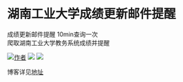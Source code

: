 # 湖南工业大学成绩更新邮件提醒
成绩更新邮件提醒 10min查询一次</br>
爬取湖南工业大学教务系统成绩并提醒</br>

[![](https://img.shields.io/badge/author-wind-blue "作者")](https://github.com/fengxiaop/)
[![](https://img.shields.io/badge/%E6%95%99%E5%8A%A1%E7%B3%BB%E7%BB%9F-%E6%88%90%E7%BB%A9%E6%9B%B4%E6%96%B0v1.0-red)](https://github.com/fengxiaop/HUT-JWXT)
[![](https://img.shields.io/badge/qq-1493020035-brightgreen"作者qq") ]()

博客详见<a href = "https://blog.huttop.top/2022/01/11/%E7%88%AC%E5%8F%96%E5%BC%BA%E5%88%B6%E7%A7%91%E6%8A%80%E6%95%99%E5%8A%A1%E7%B3%BB%E7%BB%9F%E2%80%94%E4%BB%A5%E6%B9%96%E5%8D%97%E5%B7%A5%E4%B8%9A%E5%A4%A7%E5%AD%A6%E4%B8%BA%E4%BE%8B/">地址</a>

